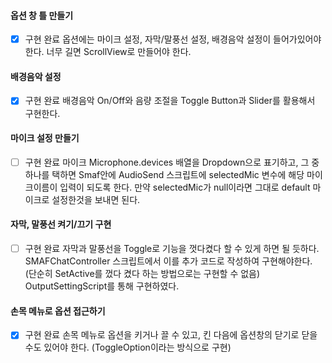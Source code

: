 #### 옵션 창 틀 만들기
- [x] 구현 완료
옵션에는 마이크 설정, 자막/말풍선 설정, 배경음악 설정이 들어가있어야 한다. 너무 길면 ScrollView로 만들어야 한다.
#### 배경음악 설정
- [x] 구현 완료
배경음악 On/Off와 음량 조절을 Toggle Button과 Slider를 활용해서 구현한다.
#### 마이크 설정 만들기
- [ ] 구현 완료
마이크 Microphone.devices 배열을 Dropdown으로 표기하고, 그 중 하나를 택하면 Smaf안에 AudioSend 스크립트에 selectedMic 변수에 해당 마이크이름이 입력이 되도록 한다.
만약 selectedMic가 null이라면 그대로 default 마이크로 설정한것을 보내면 된다.
#### 자막, 말풍선 켜기/끄기 구현
- [ ] 구현 완료
자막과 말풍선을 Toggle로 기능을 껏다켰다 할 수 있게 하면 될 듯하다. SMAFChatController 스크립트에서 이를 추가 코드로 작성하여 구현해야한다. (단순히 SetActive를 껐다 켰다 하는 방법으로는 구현할 수 없음)
OutputSettingScript를 통해 구현하였다.
#### 손목 메뉴로 옵션 접근하기
- [x] 구현 완료
손목 메뉴로 옵션을 키거나 끌 수 있고, 킨 다음에 옵션창의 닫기로 닫을수도 있어야 한다. (ToggleOption이라는 방식으로 구현)
